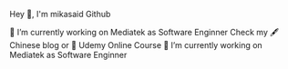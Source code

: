 Hey 👋, I'm mikasaid
Github

🔭 I’m currently working on Mediatek as Software Enginner
Check my 🖋 Chinese blog or 🌱 Udemy Online Course
🔭 I’m currently working on Mediatek as Software Enginner     

